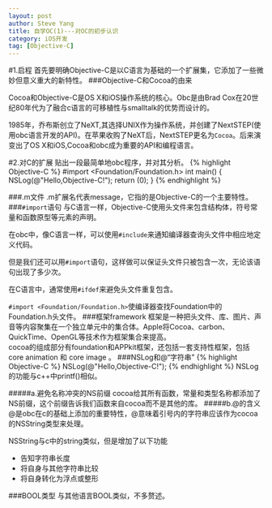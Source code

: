 ```yaml
---
layout: post
author: Steve Yang
title: 自学OC(1)---对OC的初步认识
category: iOS开发
tag: [Objective-C]
---
```

#1.启程
首先要明确Objective-C是以C语言为基础的一个扩展集，它添加了一些微妙但意义重大的新特性。
###Objective-C和Cocoa的由来

Cocoa和Objective-C是OS X和iOS操作系统的核心。Obc是由Brad Cox在20世纪80年代为了融合c语言的可移植性与smalltalk的优势而设计的。

1985年，乔布斯创立了NeXT,其选择UNIX作为操作系统，并创建了NextSTEP(使用obc语言开发的API)。在苹果收购了NeXT后，NextSTEP更名为`Cocoa`。后来演变出了OS X和iOS,Cocoa和obc成为重要的API和编程语言。

#2.对C的扩展
贴出一段最简单地obc程序，并对其分析。
{% highlight Objective-C %}
#import <Foundation/Foundation.h>
int main() {
    NSLog(@"Hello,Objective-C!");
    return (0);
}
{% endhighlight %}

###.m文件
.m扩展名代表message，它指的是Objective-C的一个主要特性。
###`#import`语句
与C语言一样，Objective-C使用头文件来包含结构体，符号常量和函数原型等元素的声明。

在obc中，像C语言一样，可以使用`#include`来通知编译器查询头文件中相应地定义代码。

但是我们还可以用`#import`语句，这样做可以保证头文件只被包含一次，无论该语句出现了多少次。

在C语言中，通常使用`#ifdef`来避免头文件重复包含。  

`#import <Foundation/Foundation.h>`使编译器查找Foundation中的Foundation.h头文件。
###框架framework
框架是一种把头文件、库、图片、声音等内容聚集在一个独立单元中的集合体。Apple将Cocoa、carbon、QuickTime、OpenGL等技术作为框架集合来提高。	 
cocoa的组成部分有foundation和APPkit框架，还包括一套支持性框架，包括core animation 和 core image 。
###NSLog和@“字符串”
{% highlight Objective-C %}
  NSLog(@"Hello,Objective-C!");
  {% endhighlight %}
NSLog的功能与c++中printf()相似。

#####a.避免名称冲突的NS前缀
cocoa给其所有函数，常量和类型名称都添加了NS前缀，这个前缀告诉我们函数来自cocoa而不是其他的库。
#####b.@的含义
@是obc在c的基础上添加的重要特性，@意味着引号内的字符串应该作为cocoa的NSString类型来处理。

NSString与c中的string类似，但是增加了以下功能

- 告知字符串长度
- 将自身与其他字符串比较
- 将自身转化为浮点或整形

###BOOL类型
与其他语言BOOL类似，不多赘述。
